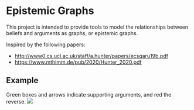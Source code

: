 # Epistemic Graphs
This project is intended to provide tools to model the relationships between beliefs and arguments as graphs, or epistemic graphs.

Inspired by the following papers:
 - http://www0.cs.ucl.ac.uk/staff/a.hunter/papers/ecsqaru19b.pdf
 - https://www.mthimm.de/pub/2020/Hunter_2020.pdf

## Example
Green boxes and arrows indicate supporting arguments, and red the reverse.
![](images/pigs_fly.png?raw=true)
